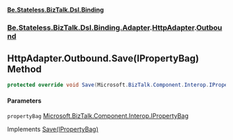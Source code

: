 #### [Be.Stateless.BizTalk.Dsl.Binding](README.md 'README')
### [Be.Stateless.BizTalk.Dsl.Binding.Adapter](Be.Stateless.BizTalk.Dsl.Binding.Adapter.md 'Be.Stateless.BizTalk.Dsl.Binding.Adapter').[HttpAdapter](HttpAdapter.md 'Be.Stateless.BizTalk.Dsl.Binding.Adapter.HttpAdapter').[Outbound](HttpAdapter.Outbound.md 'Be.Stateless.BizTalk.Dsl.Binding.Adapter.HttpAdapter.Outbound')

## HttpAdapter.Outbound.Save(IPropertyBag) Method

```csharp
protected override void Save(Microsoft.BizTalk.Component.Interop.IPropertyBag propertyBag);
```
#### Parameters

<a name='Be.Stateless.BizTalk.Dsl.Binding.Adapter.HttpAdapter.Outbound.Save(Microsoft.BizTalk.Component.Interop.IPropertyBag).propertyBag'></a>

`propertyBag` [Microsoft.BizTalk.Component.Interop.IPropertyBag](https://docs.microsoft.com/en-us/dotnet/api/Microsoft.BizTalk.Component.Interop.IPropertyBag 'Microsoft.BizTalk.Component.Interop.IPropertyBag')

Implements [Save(IPropertyBag)](IAdapter.Save(IPropertyBag).md 'Be.Stateless.BizTalk.Dsl.Binding.Adapter.IAdapter.Save(Microsoft.BizTalk.Component.Interop.IPropertyBag)')